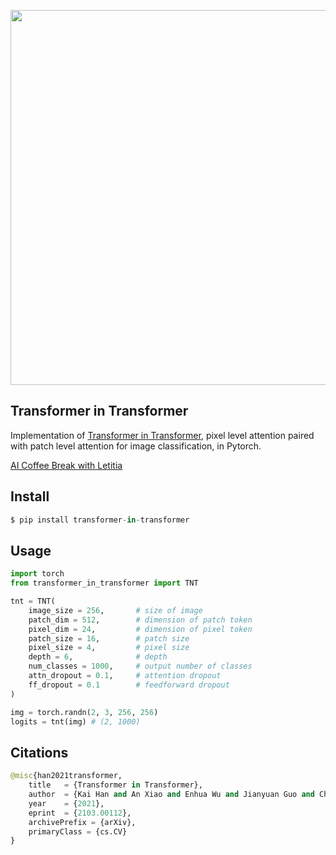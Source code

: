 <img src="./tnt.png" width="600px"></img>

## Transformer in Transformer

Implementation of <a href="https://arxiv.org/abs/2103.00112">Transformer in Transformer</a>, pixel level attention paired with patch level attention for image classification, in Pytorch.

<a href="https://www.youtube.com/watch?v=HWna2c5VXDg">AI Coffee Break with Letitia</a>

## Install

```py
$ pip install transformer-in-transformer
```

## Usage

```py
import torch
from transformer_in_transformer import TNT

tnt = TNT(
    image_size = 256,       # size of image
    patch_dim = 512,        # dimension of patch token
    pixel_dim = 24,         # dimension of pixel token
    patch_size = 16,        # patch size
    pixel_size = 4,         # pixel size
    depth = 6,              # depth
    num_classes = 1000,     # output number of classes
    attn_dropout = 0.1,     # attention dropout
    ff_dropout = 0.1        # feedforward dropout
)

img = torch.randn(2, 3, 256, 256)
logits = tnt(img) # (2, 1000)
```

## Citations

```py
@misc{han2021transformer,
    title   = {Transformer in Transformer}, 
    author  = {Kai Han and An Xiao and Enhua Wu and Jianyuan Guo and Chunjing Xu and Yunhe Wang},
    year    = {2021},
    eprint  = {2103.00112},
    archivePrefix = {arXiv},
    primaryClass = {cs.CV}
}
```
